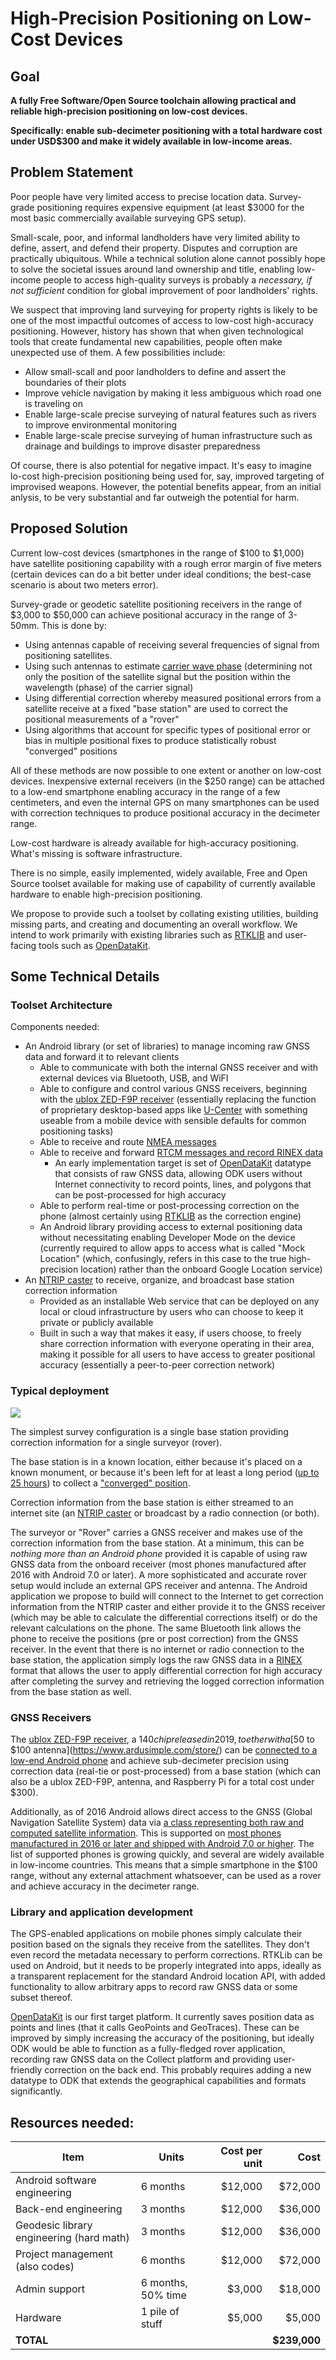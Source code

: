 # High-Precision Positioning on Low-Cost Devices

## Goal

**A fully Free Software/Open Source toolchain allowing practical and reliable high-precision positioning on low-cost devices.**

**Specifically: enable sub-decimeter positioning with a total hardware cost under USD$300 and make it widely available in low-income areas.**

## Problem Statement

Poor people have very limited access to precise location data. Survey-grade positioning requires expensive equipment (at least $3000 for the most basic commercially available surveying GPS setup).

Small-scale, poor, and informal landholders have very limited ability to define, assert, and defend their property. Disputes and corruption are practically ubiquitous. While a technical solution alone cannot possibly hope to solve the societal issues around land ownership and title, enabling low-income people to access high-quality surveys is probably a _necessary, if not sufficient_ condition for global improvement of poor landholders' rights.

We suspect that improving land surveying for property rights is likely to be one of the most impactful outcomes of access to low-cost high-accuracy positioning. However, history has shown that when given technological tools that create fundamental new capabilities, people often make unexpected use of them. A few possibilities include:

- Allow small-scall and poor landholders to define and assert the boundaries of their plots
- Improve vehicle navigation by making it less ambiguous which road one is traveling on
- Enable large-scale precise surveying of natural features such as rivers to improve environmental monitoring
- Enable large-scale precise surveying of human infrastructure such as drainage and buildings to improve disaster preparedness

Of course, there is also potential for negative impact. It's easy to imagine lo-cost high-precision positioning being used for, say, improved targeting of improvised weapons. However, the potential benefits appear, from an initial anlysis, to be very substantial and far outweigh the potential for harm. 

## Proposed Solution

Current low-cost devices (smartphones in the range of $100 to $1,000) have satellite positioning capability with a rough error margin of five meters (certain devices can do a bit better under ideal conditions; the best-case scenario is about two meters error).

Survey-grade or geodetic satellite positioning receivers in the range of $3,000 to $50,000 can achieve positional accuracy in the range of 3-50mm. This is done by:
- Using antennas capable of receiving several frequencies of signal from positioning satellites.
- Using such antennas to estimate [carrier wave phase](https://en.wikipedia.org/wiki/Real-time_kinematic) (determining not only the position of the satellite signal but the position within the wavelength (phase) of the carrier signal)
- Using differential correction whereby measured positional errors from a satellite receive at a fixed "base station" are used to correct the positional measurements of a "rover"
- Using algorithms that account for specific types of positional error or bias in multiple positional fixes to produce statistically robust "converged" positions

All of these methods are now possible to one extent or another on low-cost devices. Inexpensive external receivers (in the $250 range) can be attached to a low-end smartphone enabling accuracy in the range of a few centimeters, and even the internal GPS on many smartphones can be used with correction techniques to produce positional accuracy in the decimeter range.

Low-cost hardware is already available for high-accuracy positioning. What's missing is software infrastructure.

There is no simple, easily implemented, widely available, Free and Open Source toolset available for making use of capability of currently available hardware to enable high-precision positioning.

We propose to provide such a toolset by collating existing utilities, building missing parts, and creating and documenting an overall workflow. We intend to work primarily with existing libraries such as [RTKLIB](http://www.rtklib.com/) and user-facing tools such as [OpenDataKit](https://opendatakit.org).

## Some Technical Details
### Toolset Architecture

Components needed:

- An Android library (or set of libraries) to manage incoming raw GNSS data and forward it to relevant clients
  - Able to communicate with both the internal GNSS receiver and with external devices via Bluetooth, USB, and WiFI
  - Able to configure and control various GNSS receivers, beginning with the [ublox ZED-F9P receiver](https://www.u-blox.com/en/product/zed-f9p-module) (essentially replacing the function of proprietary desktop-based apps like [U-Center](https://www.u-blox.com/en/product/u-center) with something useable from a mobile device with sensible defaults for common positioning tasks)
  - Able to receive and route [NMEA messages](https://en.wikipedia.org/wiki/NMEA_0183)
  - Able to receive and forward [RTCM messages and record RINEX data](http://www.rtcm.org/differential-global-navigation-satellite--dgnss--standards.html)
    - An early implementation target is set of [OpenDataKit](https://opendatakit.org) datatype that consists of raw GNSS data, allowing ODK users without Internet connectivity to record points, lines, and polygons that can be post-processed for high accuracy
  - Able to perform real-time or post-processing correction on the phone (almost certainly using [RTKLIB](http://www.rtklib.com/) as the correction engine)
  - An Android library providing access to external positioning data without necessitating enabling Developer Mode on the device (currently required to allow apps to access what is called "Mock Location" (which, confusingly, refers in this case to the true high-precision location) rather than the onboard Google Location service)
- An [NTRIP caster](https://www.use-snip.com/kb/knowledge-base/question-what-is-an-ntrip-caster/) to receive, organize, and broadcast base station correction information
  - Provided as an installable Web service that can be deployed on any local or cloud infrastructure by users who can choose to keep it private or publicly available
  - Built in such a way that makes it easy, if users choose, to freely share correction information with everyone operating in their area, making it possible for all users to have access to greater positional accuracy (essentially a peer-to-peer correction network)

### Typical deployment

![](Differential_GNSS_diagram.jpg)

The simplest survey configuration is a single base station providing correction information for a single surveyor (rover).

The base station is in a known location, either because it's placed on a known monument, or because it's been left for at least a long period ([up to 25 hours](https://www.sciencedirect.com/science/article/pii/S1110016817301795)) to collect a ["converged" position](https://d32ogoqmya1dw8.cloudfront.net/files/getsi/teaching_materials/high-precision/static_gnss_survey_methods.v4.pdf).

Correction information from the base station is either streamed to an internet site (an [NTRIP caster](https://www.use-snip.com/kb/knowledge-base/question-what-is-an-ntrip/) or broadcast by a radio connection (or both).

The surveyor or "Rover" carries a GNSS receiver and makes use of the correction information from the base station. At a minimum, this can be _nothing more than an Android phone_ provided it is capable of using raw GNSS data from the onboard receiver (most phones manufactured after 2016 with Android 7.0 or later). A more sophisticated and accurate rover setup would include an external GPS receiver and antenna. The Android application we propose to build will connect to the Internet to get correction information from the NTRIP caster and either provide it to the GNSS receiver (which may be able to calculate the differential corrections itself) or do the relevant calculations on the phone. The same Bluetooth link allows the phone to receive the positions (pre or post correction) from the GNSS receiver. In the event that there is no internet or radio connection to the base station, the application simply logs the raw GNSS data in a [RINEX](https://en.wikipedia.org/wiki/RINEX) format that allows the user to apply differential correction for high accuracy after completing the survey and retrieving the logged correction information from the base station as well.

### GNSS Receivers

The [ublox ZED-F9P receiver](https://www.u-blox.com/en/product/zed-f9p-module), a $140 chip released in 2019, toether with a [$50 to $100 antenna](https://www.ardusimple.com/store/) can be [connected to a low-end Android phone](https://github.com/hcwinsemius/RTK_GNSS) and achieve sub-decimeter precision using correction data (real-tie or post-processed) from a base station (which can also be a ublox ZED-F9P, antenna, and Raspberry Pi for a total cost under $300).

Additionally, as of 2016 Android allows direct access to the GNSS (Global Navigation Satellite System) data via [a class representing both raw and computed satellite information](https://developer.android.com/reference/android/location/GnssMeasurement.html). This is supported on [most phones manufactured in 2016 or later and shipped with Android 7.0 or higher](https://developer.android.com/guide/topics/sensors/gnss.html). The list of supported phones is growing quickly, and several are widely available in low-income countries. This means that a simple smartphone in the $100 range, without any external attachment whatsoever, can be used as a rover and achieve accuracy in the decimeter range.

### Library and application development

The GPS-enabled applications on mobile phones simply calculate their position based on the signals they receive from the satellites. They don't even record the metadata necessary to perform corrections. RTKLib can be used on Android, but it needs to be properly integrated into apps, ideally as a transparent replacement for the standard Android location API, with added functionality to allow arbitrary apps to record raw GNSS data or some subset thereof.

[OpenDataKit](https://opendatakit.org) is our first target platform. It currently saves position data as points and lines (that it calls GeoPoints and GeoTraces). These can be improved by simply increasing the accuracy of the positioning, but ideally ODK would be able to function as a fully-fledged rover application, recording raw GNSS data on the Collect platform and providing user-friendly correction on the back end. This probably requires adding a new datatype to ODK that extends the geographical capabilities and formats significantly. 

## Resources needed:

| Item | Units | Cost per unit | Cost |
|---|---|---:|---:|
| Android software engineering | 6 months | $12,000 | $72,000 |
| Back-end engineering | 3 months |  $12,000 | $36,000 |
| Geodesic library engineering (hard math) | 3 months | $12,000 | $36,000 |
| Project management (also codes) | 6 months | $12,000 | $72,000 |
| Admin support | 6 months, 50% time | $3,000 | $18,000 |
| Hardware | 1 pile of stuff | $5,000 | $5,000|
| **TOTAL** | | | **$239,000** | 



